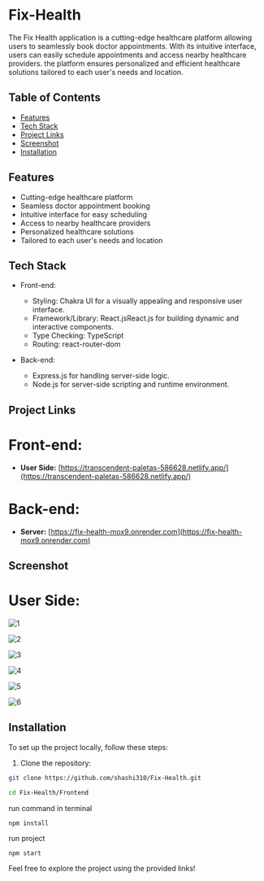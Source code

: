# Fix-Health 

The Fix Health application is a cutting-edge healthcare platform allowing users to seamlessly book doctor appointments. With its intuitive interface, users can easily schedule appointments and access nearby healthcare providers. the platform ensures personalized and efficient healthcare solutions tailored to each user's needs and location.

## Table of Contents
- [Features](#features)
- [Tech Stack](#Tech-stack)
- [Project Links](#Project-links)
- [Screenshot](#Screenshot)
- [Installation](#installation)



## Features

- Cutting-edge healthcare platform
- Seamless doctor appointment booking
- Intuitive interface for easy scheduling
- Access to nearby healthcare providers
- Personalized healthcare solutions
- Tailored to each user's needs and location


## Tech Stack

- Front-end:
  - Styling: Chakra UI for a visually appealing and responsive user interface.
  - Framework/Library: React.jsReact.js for building dynamic and interactive components.
  - Type Checking: TypeScript
  - Routing: react-router-dom 

- Back-end:
  - Express.js for handling server-side logic.
  - Node.js for server-side scripting and runtime environment.

## Project Links

# Front-end:

- **User Side:** [https://transcendent-paletas-586628.netlify.app/](https://transcendent-paletas-586628.netlify.app/)


# Back-end:

- **Server:** [https://fix-health-mox9.onrender.com](https://fix-health-mox9.onrender.com)

## Screenshot
# User Side:
![1](https://i.ibb.co/ftrJL21/landing.png)

![2](https://i.ibb.co/FH5S7n8/Modal.png)

![3](https://i.ibb.co/SBzvtxX/testimonials.png)

![4](https://i.ibb.co/kccVGFM/appointment.png)

![5](https://i.ibb.co/5FLfPjP/choose.png)

![6](https://i.ibb.co/BjkhStX/appointed-Doc.png)






## Installation
To set up the project locally, follow these steps:

1. Clone the repository:

```bash
git clone https://github.com/shashi310/Fix-Health.git
```

```bash
cd Fix-Health/Frontend
```

run command in terminal
```
npm install
```

run project
```
npm start
```


Feel free to explore the project using the provided links!